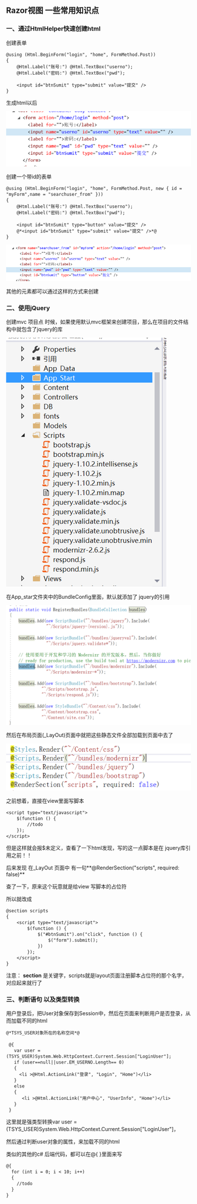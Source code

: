 ##  Razor视图 一些常用知识点

###  一、通过HtmlHelper快速创建html

 

创建表单

```
@using (Html.BeginForm("login", "home", FormMethod.Post))
{
    @Html.Label("账号:") @Html.TextBox("userno");
    @Html.Label("密码:") @Html.TextBox("pwd");

    <input id="btnSumit" type="submit" value="提交" />
}
```

生成html以后

![](img/m1.png)





创建一个带id的表单

```
@using (Html.BeginForm("login", "home", FormMethod.Post, new { id = "myForm",name = "searchuser_from" }))
{
    @Html.Label("账号:") @Html.TextBox("userno");
    @Html.Label("密码:") @Html.TextBox("pwd");

    <input id="btnSumit" type="button" value="提交" />
    @*<input id="btnSumit" type="submit" value="提交" />*@
}
```

![](img/m2.png)





其他的元素都可以通过这样的方式来创建



### 二、使用jQuery

创建mvc 项目点 时候，如果使用默认mvc框架来创建项目，那么在项目的文件结构中就包含了jquery的库

![](img/m3.png)



在App_star文件夹中的BundleConfig里面，默认就添加了 jquery的引用

![](img/m4.png)

然后在布局页面(_LayOut)页面中就把这些静态文件全部加载到页面中去了

![](img/m5.png)



之前想着，直接在view里面写脚本

```
<script type="text/javascript">
    $(function () {
        //todo
    });
</script>
```

但是这样就会报$未定义，查看了一下html发现，写的这一点脚本是在 jquery库引用之前！！



后来发现 在_LayOut 页面中 有一句**@RenderSection("scripts", required: false)**

查了一下，原来这个玩意就是给view 写脚本的占位符

所以就改成

```
@section scripts
{
    <script type="text/javascript">
        $(function () {
            $("#btnSumit").on("click", function () {
                $("form").submit();
            })
        });
    </script>
}
```

注意： **section** 是关键字，scripts就是layout页面注册脚本占位符的那个名字，对应起来就行了





###  三、判断语句 以及类型转换

用户登录后，把User对象保存到Session中，然后在页面来判断用户是否登录，从而加载不同的html



```
@*TSYS_USER对象所在的名称空间*@
 
 @{
   var user = (TSYS_USER)System.Web.HttpContext.Current.Session["LoginUser"];
   if (user==null||user.EM_USERNO.Length== 0)
   {
     <li >@Html.ActionLink("登录", "Login", "Home")</li>
   }
   else
   {
      <li >@Html.ActionLink("用户中心", "UserInfo", "Home")</li>
   }
 }
```

这里就是强类型转换var user = (TSYS_USER)System.Web.HttpContext.Current.Session["LoginUser"]，

然后通过判断user对象的属性，来加载不同的html

类似的其他的c# 后端代码，都可以在@{  }里面来写

```
@{ 
  for (int i = 0; i < 10; i++)
  {
	//todo
  }
}
```






